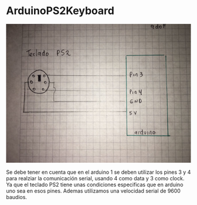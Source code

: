 # ArduinoPS2Keyboard

![alt tag](https://raw.githubusercontent.com/EIA-University/ArduinoPS2Keyboard/master/teclado.jpeg)

Se debe tener en cuenta que en el arduino 1 se deben utilizar los pines 3 y 4 para realziar la comunicación serial, usando 4 como data y 3 como clock. Ya que el teclado PS2 tiene unas condiciones especificas que en arduino uno sea en esos pines. Ademas utilizamos una velocidad serial de 9600 baudios. 

